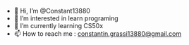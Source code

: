 - 👋 Hi, I’m @Constant13880
- 👀 I’m interested in learn programing
- 🌱 I’m currently learning CS50x
- 📫 How to reach me : constantin.grassi13880@gmail.com

<!---
Constant13880/Constant13880 is a ✨ special ✨ repository because its `README.md` (this file) appears on your GitHub profile.
You can click the Preview link to take a look at your changes.
--->
